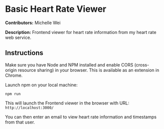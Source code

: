 # Basic Heart Rate Viewer

__Contributors:__ Michelle Wei

__Description:__ Frontend viewer for heart rate information from my heart rate web service.

## Instructions

Make sure you have Node and NPM installed and enable CORS (cross-origin resource sharing) in your browser. This is available as an extension in Chrome.

Launch npm on your local machine:
```
npm run
```
This will launch the Frontend viewer in the browser with URL: `http://localhost:3000/`

You can then enter an email to view heart rate information and timestamps from that user.





